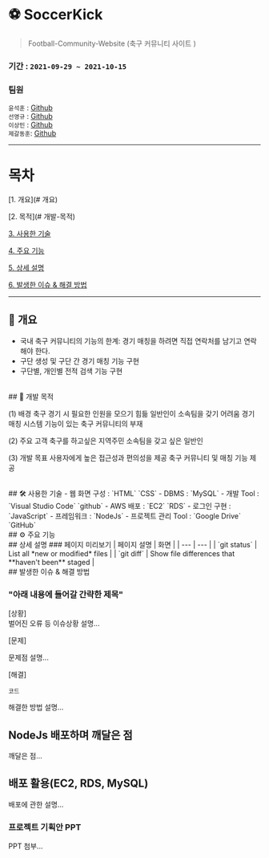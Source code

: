 # ⚽ **SoccerKick**
> Football-Community-Website (축구 커뮤니티 사이트 )


### 기간 : `2021-09-29 ~ 2021-10-15`

### 팀원

`윤석훈` : [Github](https://github.com/imysh578) <br/>
`선영규` : [Github](https://github.com/bukgyu) <br/>
`이상민` : [Github](https://github.com/LeessangMin) <br/>
`제갈동훈`: [Github](https://github.com/GariJK) <br/>



***


# 목차
[1. 개요](# 개요)

[2. 목적](# 개발-목적)

[3. 사용한 기술](#사용한-기술)

[4. 주요 기능](#주요-기능)

[5. 상세 설명](#상세-설명)

[6. 발생한 이슈 & 해결 방법](#발생한-이슈--해결-방법)




***

## 📒 개요

- 국내 축구 커뮤니티의 기능의 한계: 경기 매칭을 하려면 직접 연락처를 남기고 연락해야 한다.
- 구단 생성 및 구단 간 경기 매칭 기능 구현
- 구단별, 개인별 전적 검색 기능 구현

<br/>
## 🎯 개발 목적

(1) 배경
축구 경기 시 필요한 인원을 모으기 힘듦
일반인이 소속팀을 갖기 어려움
경기 매칭 시스템 기능이 있는 축구 커뮤니티의 부재

(2) 주요 고객
축구를 하고싶은 지역주민
소속팀을 갖고 싶은 일반인

(3) 개발 목표
사용자에게 높은 접근성과 편의성을 제공
축구 커뮤니티 및 매칭 기능 제공

<br/>
## 🛠 사용한 기술 
- 웹 화면 구성 : `HTML` `CSS`
- DBMS : `MySQL`
- 개발 Tool : `Visual Studio Code` `github`
- AWS 배포 : `EC2` `RDS`
- 로그인 구현 : `JavaScript`
- 프레임워크 : `NodeJs` 
- 프로젝트 관리 Tool : `Google Drive` `GitHub` 

<br/>
## ⚙ 주요 기능 

<br/>
## 상세 설명
### 페이지 미리보기
| 페이지 설명 | 화면 |
| --- | --- |
| `git status` | List all *new or modified* files |
| `git diff` | Show file differences that **haven't been** staged |



<br/>
## 발생한 이슈 & 해결 방법

### "아래 내용에 들어갈 간략한 제목"

[상황]  
벌어진 오류 등 이슈상황 설명...

[문제] 

문제점 설명...

[해결]  
```
코드
```
해결한 방법 설명...





## NodeJs 배포하며 깨달은 점 

깨달은 점...







## 배포 활용(EC2, RDS, MySQL) 

배포에 관한 설명...










### 프로젝트 기획안 PPT
PPT 첨부...


